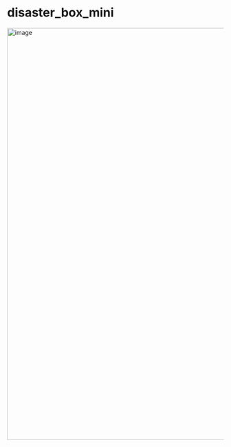 # disaster_box_mini
<img width="720" height="960" alt="image" src="https://github.com/user-attachments/assets/10353bb0-fe33-497e-ae6f-e76ed7c33c84" />
